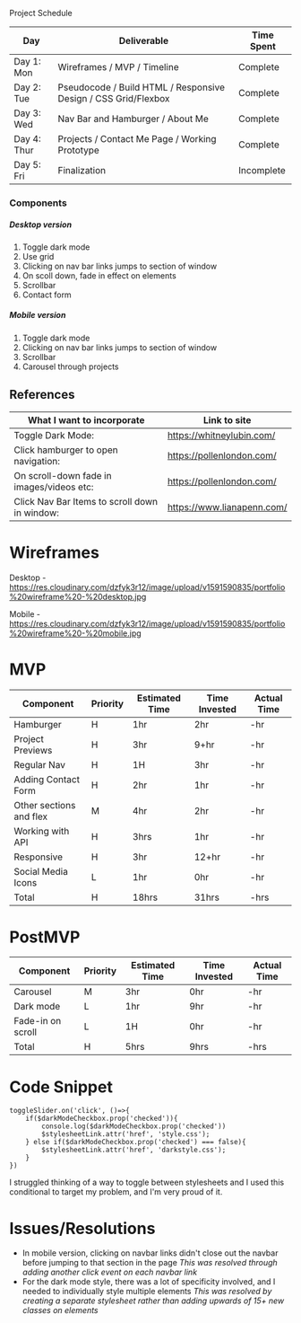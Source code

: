 Project Schedule

|  Day | Deliverable | Time Spent
|---|---|---|
|Day 1: Mon| Wireframes / MVP / Timeline| Complete
|Day 2: Tue| Pseudocode / Build HTML / Responsive Design / CSS Grid/Flexbox| Complete
|Day 3: Wed| Nav Bar and Hamburger / About Me| Complete
|Day 4: Thur| Projects / Contact Me Page / Working Prototype| Complete
|Day 5: Fri| Finalization| Incomplete

### Components
##### Desktop version
1. Toggle dark mode
2. Use grid
3. Clicking on nav bar links jumps to section of window
4. On scoll down, fade in effect on elements
5. Scrollbar
6. Contact form

##### Mobile version
1. Toggle dark mode
2. Clicking on nav bar links jumps to section of window
3. Scrollbar
4. Carousel through projects
## References
| What I want to incorporate | Link to site
---|---
|Toggle Dark Mode: | https://whitneylubin.com/
|Click hamburger to open navigation: | https://pollenlondon.com/
|On scroll-down fade in images/videos etc: | https://pollenlondon.com/
|Click Nav Bar Items to scroll down in window: | https://www.lianapenn.com/

# Wireframes
Desktop - https://res.cloudinary.com/dzfyk3r12/image/upload/v1591590835/portfolio%20wireframe%20-%20desktop.jpg

Mobile - https://res.cloudinary.com/dzfyk3r12/image/upload/v1591590835/portfolio%20wireframe%20-%20mobile.jpg

# MVP
| Component	| Priority	| Estimated Time |	Time Invested	| Actual Time
|---|---|---|---|---|
|Hamburger	|H	|1hr	|2hr	|-hr
|Project Previews	|H	|3hr	|9+hr	|-hr
|Regular Nav	|H	|1H	|3hr	|-hr
|Adding Contact Form	|H	|2hr	|1hr	|-hr
|Other sections and flex	|M	|4hr	|2hr	|-hr
|Working with API	|H	|3hrs	|1hr	|-hr
|Responsive	|H	|3hr	|12+hr	|-hr
|Social Media Icons	|L	|1hr	|0hr	|-hr
|Total	|H	|18hrs	|31hrs	|-hrs

# PostMVP
| Component	| Priority	| Estimated Time |	Time Invested	| Actual Time
|---|---|---|---|---|
|Carousel	|M	|3hr	|0hr	|-hr
|Dark mode	|L	|1hr	|9hr	|-hr
|Fade-in on scroll	|L	|1H	|0hr	|-hr
|Total	|H	|5hrs	|9hrs	|-hrs

# Code Snippet
```
toggleSlider.on('click', ()=>{
    if($darkModeCheckbox.prop('checked')){
        console.log($darkModeCheckbox.prop('checked'))
        $stylesheetLink.attr('href', 'style.css');
    } else if($darkModeCheckbox.prop('checked') === false){
        $stylesheetLink.attr('href', 'darkstyle.css');
    }
})
```
I struggled thinking of a way to toggle between stylesheets and I used this conditional to target my problem, and I'm very proud of it.

# Issues/Resolutions
* In mobile version, clicking on navbar links didn't close out the navbar before jumping to that section in the page
  *This was resolved through adding another click event on each navbar link*
* For the dark mode style, there was a lot of specificity involved, and I needed to individually style multiple elements
  *This was resolved by creating a separate stylesheet rather than adding upwards of 15+ new classes on elements*
